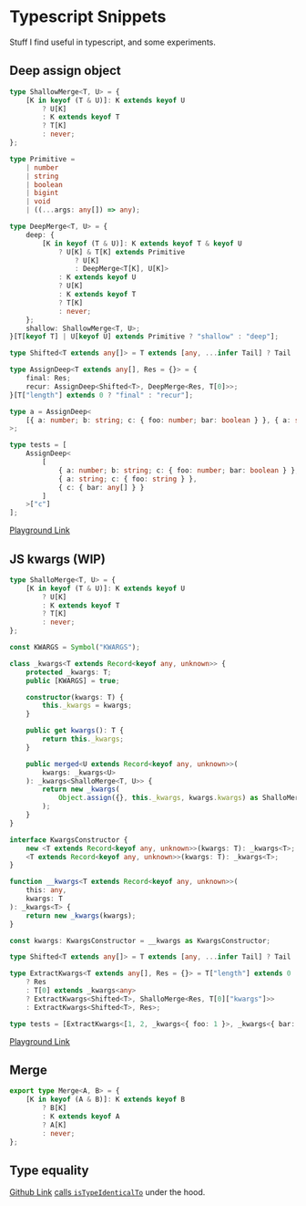 # Typescript Snippets

Stuff I find useful in typescript, and some experiments.

## Deep assign object

```ts
type ShallowMerge<T, U> = {
    [K in keyof (T & U)]: K extends keyof U
        ? U[K]
        : K extends keyof T
        ? T[K]
        : never;
};

type Primitive =
    | number
    | string
    | boolean
    | bigint
    | void
    | ((...args: any[]) => any);

type DeepMerge<T, U> = {
    deep: {
        [K in keyof (T & U)]: K extends keyof T & keyof U
            ? U[K] & T[K] extends Primitive
                ? U[K]
                : DeepMerge<T[K], U[K]>
            : K extends keyof U
            ? U[K]
            : K extends keyof T
            ? T[K]
            : never;
    };
    shallow: ShallowMerge<T, U>;
}[T[keyof T] | U[keyof U] extends Primitive ? "shallow" : "deep"];

type Shifted<T extends any[]> = T extends [any, ...infer Tail] ? Tail : never;

type AssignDeep<T extends any[], Res = {}> = {
    final: Res;
    recur: AssignDeep<Shifted<T>, DeepMerge<Res, T[0]>>;
}[T["length"] extends 0 ? "final" : "recur"];

type a = AssignDeep<
    [{ a: number; b: string; c: { foo: number; bar: boolean } }, { a: string }]
>;

type tests = [
    AssignDeep<
        [
            { a: number; b: string; c: { foo: number; bar: boolean } },
            { a: string; c: { foo: string } },
            { c: { bar: any[] } }
        ]
    >["c"]
];
```

[Playground Link](https://www.typescriptlang.org/play?#code/C4TwDgpgBAygFgQwDZIPYHcCyEBOBzCAHgBUAaKAVQD4oBeKAbwCgpWoBtAaSgEsA7KAGsIIVADMoACmJQAZJQCUAXQBcUbhAAewCHwAmAZyEjxlFmwsB+SlyXmLrNRu27Dx0ROL2H14re8WanwQAG64ANxMAL6RTKCQUAAKODwAtjzAPGF03gA+UHwArqkARrh5UAbAKXx4FSWoqEgQCHz1PHj8wBUhqDx6FZKSAHSjCPgGaq0g7EoKdDTTCrHx0AAiEBBg2PhEZJQ09MwWeptgascOrFy8AsIeUjLyFMpOUFo6+kb3pk-uphQAlcoNYKLY5FA-JwlO8XF8kil0pkwkDgWxQf40Wi1BstjsCCRbOQwdCqKiHG8Pq5viYJICseibNDyYF1LDPm4fp4WYyoXYGY4CqEIt4Yt4DIgUBg1PBkGgsLgCftqJEouw-FzITD8mDNRQYVT4ck0hkstBrAAiCVyjAWqBqC2nLYWpQrcDQeA8MQ6PQkdnUqDTWaHSH++HsabkUbDfhiXCQhA8JAw3yJpD2oVhHBuhIAQQMBg6fFxYD9hrcQaU5AAShAjEcoiHLqwxPxkGpawZIhYcBAAMaFHBqfOFvDFs6ET3eiC+4hUcgl-FETvkPwABiUVCoqvV7AtzVqwDgLrDbjXIKgFtbfGQdodvYHOBdOegCDoUBHRZLhG87AYgaCYoymzKASjUKoajwcIoD7C4oDERpANKCJQPGNQGiaFoBCiKAonIf8EHA6p+DwXC7G3Jg4ndKAdCqesOG8T8x2-cl2B5VgCKQ4DoLAypiNqaDYMYeDEIKICUJKNDQMaZpWlw3DSHY4TCL4yDBLghDUCIyD5LwpT-yE-9JKHQM+BmGEcKicl+TYKg9z7F0mFdJggA)

## JS kwargs (WIP)

```ts
type ShalloMerge<T, U> = {
    [K in keyof (T & U)]: K extends keyof U
        ? U[K]
        : K extends keyof T
        ? T[K]
        : never;
};

const KWARGS = Symbol("KWARGS");

class _kwargs<T extends Record<keyof any, unknown>> {
    protected _kwargs: T;
    public [KWARGS] = true;

    constructor(kwargs: T) {
        this._kwargs = kwargs;
    }

    public get kwargs(): T {
        return this._kwargs;
    }

    public merged<U extends Record<keyof any, unknown>>(
        kwargs: _kwargs<U>
    ): _kwargs<ShalloMerge<T, U>> {
        return new _kwargs(
            Object.assign({}, this._kwargs, kwargs.kwargs) as ShalloMerge<T, U>
        );
    }
}

interface KwargsConstructor {
    new <T extends Record<keyof any, unknown>>(kwargs: T): _kwargs<T>;
    <T extends Record<keyof any, unknown>>(kwargs: T): _kwargs<T>;
}

function __kwargs<T extends Record<keyof any, unknown>>(
    this: any,
    kwargs: T
): _kwargs<T> {
    return new _kwargs(kwargs);
}

const kwargs: KwargsConstructor = __kwargs as KwargsConstructor;

type Shifted<T extends any[]> = T extends [any, ...infer Tail] ? Tail : never;

type ExtractKwargs<T extends any[], Res = {}> = T["length"] extends 0
    ? Res
    : T[0] extends _kwargs<any>
    ? ExtractKwargs<Shifted<T>, ShalloMerge<Res, T[0]["kwargs"]>>
    : ExtractKwargs<Shifted<T>, Res>;

type tests = [ExtractKwargs<[1, 2, _kwargs<{ foo: 1 }>, _kwargs<{ bar: 2 }>]>];
```

[Playground Link](https://www.typescriptlang.org/play?#code/C4TwDgpgBAygFgQwDZIPYFkICcDmEA8AKgDRQCqAfFALxQDeAUFM1ANoDSUAlgHZQDWEEKgBmUABSEoAMnIBKALoAuKExbrOEAB7AIPACYBnAUNHk16y1AD85DgotWWKzTr1GTwsYUdPLtwntfP2coHggAN2wAbgYAXwYGAGNUHkNgKHYAdQBBACUAcRgaWBAAWwAjVCRxAHJs-KLauVjkpARDYwB9fgB3BFxDIihtXQNjPIgUrH18QS8oBB4QUgBXHn4eVF6eCipGdTAsVF0k3X0oHv7BlUJYw9WKpC4ktgbCmAUS4CxViFb1Ck0j9VmdUFgJH0BjhDLc5PRgsxgHAuIYAHRXaHGWhQwb3FgJRxgR7PV54DK4mHiOS3BF+LAQYCrLB8ZGojGUwz45iEh5PF5QMrYPCzMgjNzjKCTaazeZmJYrKDrTbbXYUcSclSYwb4Sg0y6c-DwZBoTC4Agkch7OlOBlMllhCC9A3XKkAeQqACspsA0R1DFwcDxxHQ4qQ2ejtTDSJy0Zz4R1YIgUBhhRbSHruVAEoTeLosCIEEloOxXYYAMKpdK-MEQg4scLO4ajdwTKbg2WmMQKtYbLY7PYastwrWGwgULPNiUeaUduZdxbLXsqgfqzVQQj6qNDcexQkidZnLipS7bqdjGftmbzhY9pV91WDiMqO-rzejstEfaOO3MviNl0sSHLEWniRIgXSARh0yMtK2BGtgHBEoum3RZjFLLE4OrUFEKwVpQEgJMuBEc5z1bRcQFYBQqGoRwpBbSVWDvNEWN4ERsA3BAuCQBw-ACLikERKAVHCKIsESAjoAAUR0LAi2ADCdXo6djAVKjSEmbF6DiGi6NYWokD0HBkVqL4GI8AAGITbE0oTblYCyzJUwCdQVCghPUWwZJ+eTFJhI0URIiBZnHUhjRTM08HwTTSECRz9M5Uy9g80JvLks4-KGeBiNI0KpQgQx3IYSSoF0dItNYRw0t8z9WAARigYgACZSDPOgRFQVAVDqnTWsNOgKgGFQmp06iGAcIA)

## Merge

```ts
export type Merge<A, B> = {
    [K in keyof (A & B)]: K extends keyof B
        ? B[K]
        : K extends keyof A
        ? A[K]
        : never;
};
```

## Type equality

[Github Link](https://github.com/Microsoft/TypeScript/issues/27024#issuecomment-421529650)
[calls `isTypeIdenticalTo`](https://github.com/Microsoft/TypeScript/issues/27024#issuecomment-510924206) under the hood.
